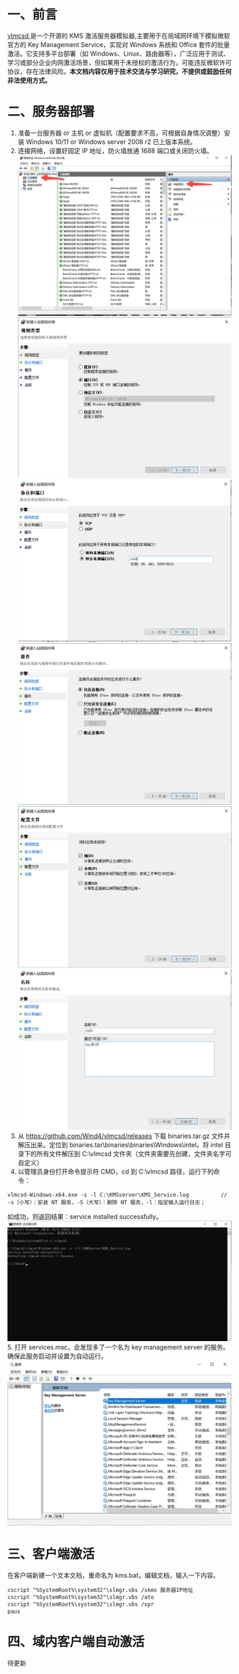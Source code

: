 # 一、前言
[vlmcsd ](https://github.com/Wind4/vlmcsd)是一个开源的 KMS 激活服务器模拟器,主要用于在局域网环境下模拟微软官方的 Key Management Service，实现对 Windows 系统和 Office 套件的批量激活。它支持多平台部署（如 Windows、Linux、路由器等），广泛应用于测试、学习或部分企业内网激活场景，但如果用于未授权的激活行为，可能违反微软许可协议，存在法律风险。**本文档内容仅用于技术交流与学习研究，不提供或鼓励任何非法使用方式。**

# 二、服务器部署
1. 准备一台服务器 or 主机 or 虚拟机（配置要求不高，可根据自身情况调整）安装 Windows 10/11 or Windows server 2008 r2 已上版本系统。
2. 连接网络，设置好固定 IP 地址，防火墙放通 1688 端口或关闭防火墙。
![](image.png)![](image-1.png)![](image-2.png)![](image-3.png)![](image-4.png)![](image-5.png)
3. 从 https://github.com/Wind4/vlmcsd/releases 下载 binaries.tar.gz 文件并解压出来。定位到 binaries.tar\binaries\binaries\Windows\intel，将 intel 目录下的所有文件解压到 C:\vlmcsd 文件夹（文件夹需要先创建，文件夹名字可自定义）
4. 以管理员身份打开命令提示符 CMD，cd 到 C:\vlmcsd 路径，运行下列命令：
```
vlmcsd-Windows-x64.exe -s -l C:\KMSserver\KMS_Service.log          // -s（小写）：安装 NT 服务，-S（大写）：删除 NT 服务，-l：指定输入运行日志；
```
如成功，则返回结果：service installed successfully。
![](image-6.png)
5. 打开 services.msc，会发现多了一个名为 key management server 的服务。确保此服务启动并设置为自动运行。
![](image-7.png)

# 三、客户端激活
在客户端新建一个文本文档，重命名为 kms.bat，编辑文档，输入一下内容。
```
cscript "%SystemRoot%\system32"\slmgr.vbs /skms 服务器IP地址
cscript "%SystemRoot%\system32"\slmgr.vbs /ato
cscript "%SystemRoot%\system32"\slmgr.vbs /xpr
paus
```

# 四、域内客户端自动激活
待更新